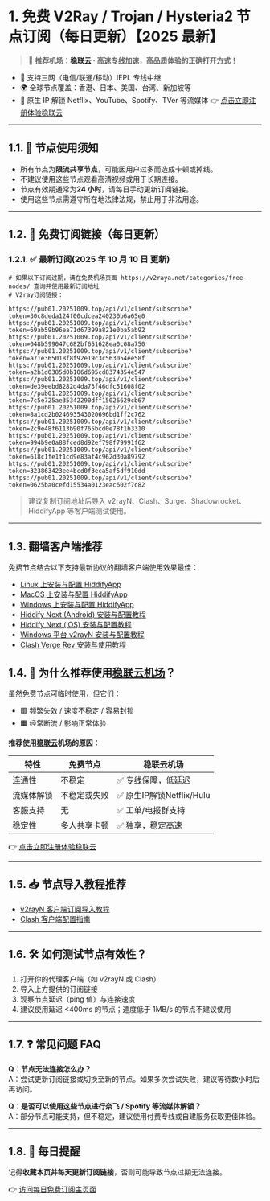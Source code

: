 # 1. 免费 V2Ray / Trojan / Hysteria2 节点订阅（每日更新）【2025 最新】

> 🎯 **推荐机场：[稳联云](https://sl03.20251009.top/1) · 高速专线加速，高品质体验的正确打开方式！**

- 📶 支持三网（电信/联通/移动）IEPL 专线中继
- 🌍 全球节点覆盖：香港、日本、美国、台湾、新加坡等
- 🚀 原生 IP 解锁 Netflix、YouTube、Spotify、TVer 等流媒体
  👉 [点击立即注册体验稳联云](https://sl03.20251009.top/1)

---

## 1.1. 📌 节点使用须知

- 所有节点为**限流共享节点**，可能因用户过多而造成卡顿或掉线。
- 不建议使用这些节点观看高清视频或用于长期连接。
- 节点有效期通常为**24 小时**，请每日手动更新订阅链接。
- 使用这些节点需遵守所在地法律法规，禁止用于非法用途。

---

## 1.2. 🔗 免费订阅链接（每日更新）

### 1.2.1. ✅ 最新订阅(2025 年 10 月 10 日 更新)

```code
# 如果以下订阅过期，请在免费机场页面 https://v2raya.net/categories/free-nodes/ 查询并使用最新订阅地址
# V2ray订阅链接：

https://pub01.20251009.top/api/v1/client/subscribe?token=30c8deda124f00cdcea240230b6a65e0
https://pub01.20251009.top/api/v1/client/subscribe?token=69ab59b96ea71d67399a821e0ba5ab92
https://pub01.20251009.top/api/v1/client/subscribe?token=048b599047c682bf651628ea0c08a750
https://pub01.20251009.top/api/v1/client/subscribe?token=a71e365018f8f92e19c3c563054ee58f
https://pub01.20251009.top/api/v1/client/subscribe?token=a2b1d0385d0b106d695cd8374354e547
https://pub01.20251009.top/api/v1/client/subscribe?token=de39eebd8282d4da73f46dfc51608f02
https://pub01.20251009.top/api/v1/client/subscribe?token=7c5e725ae35342290dff15026629cb67
https://pub01.20251009.top/api/v1/client/subscribe?token=8a1cd2b024693543020696bd1ff2c762
https://pub01.20251009.top/api/v1/client/subscribe?token=2c9e48f6113b90f765bcd0e78f1b3310
https://pub01.20251009.top/api/v1/client/subscribe?token=994b9e0a88fced8d92ef798f79991f62
https://pub01.20251009.top/api/v1/client/subscribe?token=618c1fe1f1cd9e83af4c962d30a89792
https://pub01.20251009.top/api/v1/client/subscribe?token=323863423ee4bcd0f3eca5af5df910dd
https://pub01.20251009.top/api/v1/client/subscribe?token=0625ba0cefd15534a0123eac602f7c82

```

> 建议复制订阅地址后导入 v2rayN、Clash、Surge、Shadowrocket、HiddifyApp 等客户端测试使用。

---

## 1.3. 翻墙客户端推荐

免费节点结合以下支持最新协议的翻墙客户端使用效果最佳：

- [Linux 上安装与配置 HiddifyApp](https://proxyguide.oeooe.cn/hiddifyapp/linux/)
- [MacOS 上安装与配置 HiddifyApp](https://proxyguide.oeooe.cn/hiddifyapp/macos/)
- [Windows 上安装与配置 HiddifyApp](https://proxyguide.oeooe.cn/hiddifyapp/windows/)
- [Hiddify Next (Android) 安装与配置教程](https://proxyguide.oeooe.cn/hiddifyapp/android/)
- [Hiddify Next (iOS) 安装与配置教程](https://proxyguide.oeooe.cn/hiddifyapp/ios/)
- [Windows 平台 v2rayN 安装与配置教程](https://proxyguide.oeooe.cn/v2ray/v2rayN-install/)
- [Clash Verge Rev 安装与使用教程](https://proxyguide.oeooe.cn/clash/clash-verge-on-linux/)

## 1.4. 🚀 为什么推荐使用[稳联云机场](https://sl03.20251009.top/1)？

虽然免费节点可临时使用，但它们：

- 🟥 频繁失效 / 速度不稳定 / 容易封锁
- 🟧 经常断流 / 影响正常体验

**推荐使用[稳联云](https://sl03.20251009.top/1)机场的原因：**

| 特性 | 免费节点 | 稳联云机场 |
|------|----------|-------------|
| 连通性 | 不稳定 | ✅ 专线保障，低延迟 |
| 流媒体解锁 | 不稳定或失败 | ✅ 原生IP解锁Netflix/Hulu |
| 客服支持 | 无 | ✅ 工单/电报群支持 |
| 稳定性 | 多人共享卡顿 | ✅ 独享，稳定高速 |

👉 [点击立即注册体验稳联云](https://sl03.20251009.top/1)

---

## 1.5. 📥 节点导入教程推荐

- [v2rayN 客户端订阅导入教程](https://www.v2raya.net/manual/import.html)
- [Clash 客户端配置指南](https://www.v2raya.net/manual/auto-pull.html)

---

## 1.6. 🛠 如何测试节点有效性？

1. 打开你的代理客户端（如 v2rayN 或 Clash）
2. 导入上方提供的订阅链接
3. 观察节点延迟（ping 值）与连接速度
4. 建议使用延迟 <400ms 的节点；速度低于 1MB/s 的节点不建议使用

---

## 1.7. ❓ 常见问题 FAQ

**Q：节点无法连接怎么办？**  
A：尝试更新订阅链接或切换至新的节点。如果多次尝试失败，建议等待数小时后再访问。

**Q：是否可以使用这些节点进行奈飞 / Spotify 等流媒体解锁？**  
A：部分节点可能支持，但不稳定，建议使用付费专线或自建服务获取更佳体验。

---

## 1.8. 📅 每日提醒

记得**收藏本页并每天更新订阅链接**，否则可能导致节点过期无法连接。

👉 [访问每日免费订阅主页面](https://www.v2raya.net/free-nodes/free-v2ray-node-subscriptions.html)
